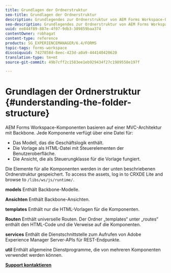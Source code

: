 ```yaml
---
title: Grundlagen der Ordnerstruktur
seo-title: Grundlagen der Ordnerstruktur
description: Grundlegendes zur Ordnerstruktur von AEM Forms Workspace-Quellcode zur Anpassung.
seo-description: Grundlegendes zur Ordnerstruktur von AEM Forms Workspace-Quellcode zur Anpassung.
uuid: ee844f89-887e-4f07-9db3-389859baa374
contentOwner: robhagat
content-type: reference
products: SG_EXPERIENCEMANAGER/6.4/FORMS
topic-tags: forms-workspace
discoiquuid: 7427858d-8eec-423d-a0a9-444140420620
translation-type: tm+mt
source-git-commit: 49b7cff2c1583ee1eb929434f27c1989558e197f

---
```



# Grundlagen der Ordnerstruktur {#understanding-the-folder-structure}

AEM Forms Workspace-Komponenten basieren auf einer MVC-Architektur mit Backbone. Jede Komponente verfügt über eine Datei für:

* Das Modell, das die Geschäftslogik enthält.
* Die Vorlage als HTML-Datei mit Steuerelementen der Benutzeroberfläche.
* Die Ansicht, die als Steuerungklasse für die Vorlage fungiert.

Die Elemente für alle Komponenten werden in der unten beschriebenen Ordnerstruktur gespeichert. To access the assets, log in to CRXDE Lite and browse to `/libs/ws/js/runtime/`.

**models** Enthält Backbone-Modelle.

**Ansichten** Enthält Backbone-Ansichten.

**templates** Enthält nur die HTML-Vorlagen für die Komponenten.

**Routen** Enthält universelle Routen. Der Ordner „templates“ unter „routes“ enthält den HTML-Code und die Verweise auf die Komponenten.

**services** Enthält die Dienstschnittstelle zum Aufrufen von Adobe Experience Manager Server-APIs für REST-Endpunkte.

**util** Enthält allgemeine Dienstprogramme, die von mehreren Komponenten verwendet werden können.

**[Support kontaktieren](https://www.adobe.com/account/sign-in.supportportal.html)**
